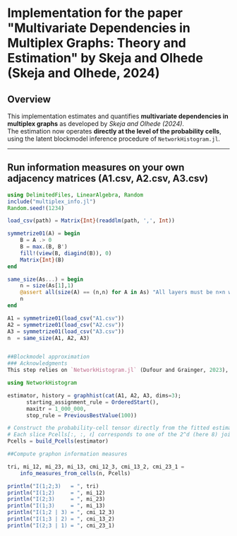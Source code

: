 # Implementation for the paper "Multivariate Dependencies in Multiplex Graphs: Theory and Estimation" by Skeja and Olhede (Skeja and Olhede, 2024)

## Overview
This implementation estimates and quantifies **multivariate dependencies in multiplex graphs** as developed by *Skeja and Olhede (2024)*.  
The estimation now operates **directly at the level of the probability cells**, using the latent blockmodel inference procedure of `NetworkHistogram.jl`.

---

## Run information measures on your own adjacency matrices (A1.csv, A2.csv, A3.csv)
```julia
using DelimitedFiles, LinearAlgebra, Random
include("multiplex_info.jl")       
Random.seed!(1234)                

load_csv(path) = Matrix{Int}(readdlm(path, ',', Int))

symmetrize01(A) = begin
    B = A .> 0                      
    B = max.(B, B')                  
    fill!(view(B, diagind(B)), 0)    
    Matrix{Int}(B)                  
end

same_size(As...) = begin
    n = size(As[1],1)
    @assert all(size(A) == (n,n) for A in As) "All layers must be n×n with the same n"
    n
end

A1 = symmetrize01(load_csv("A1.csv"))
A2 = symmetrize01(load_csv("A2.csv"))
A3 = symmetrize01(load_csv("A3.csv"))
n  = same_size(A1, A2, A3)


##Blockmodel approximation
### Acknowledgments
This step relies on `NetworkHistogram.jl` (Dufour and Grainger, 2023), using the inference implementation of Dufour and Olhede (2024).

using NetworkHistogram

estimator, history = graphhist(cat(A1, A2, A3, dims=3);
      starting_assignment_rule = OrderedStart(),
      maxitr = 1_000_000,
      stop_rule = PreviousBestValue(100))

# Construct the probability-cell tensor directly from the fitted estimator.
# Each slice Pcells[:, :, ℓ] corresponds to one of the 2^d (here 8) joint edge configurations.
Pcells = build_Pcells(estimator)

##Compute graphon information measures

tri, mi_12, mi_23, mi_13, cmi_12_3, cmi_13_2, cmi_23_1 =
    info_measures_from_cells(n, Pcells)

println("I(1;2;3)   = ", tri)
println("I(1;2)     = ", mi_12)
println("I(2;3)     = ", mi_23)
println("I(1;3)     = ", mi_13)
println("I(1;2 | 3) = ", cmi_12_3)
println("I(1;3 | 2) = ", cmi_13_2)
println("I(2;3 | 1) = ", cmi_23_1)

